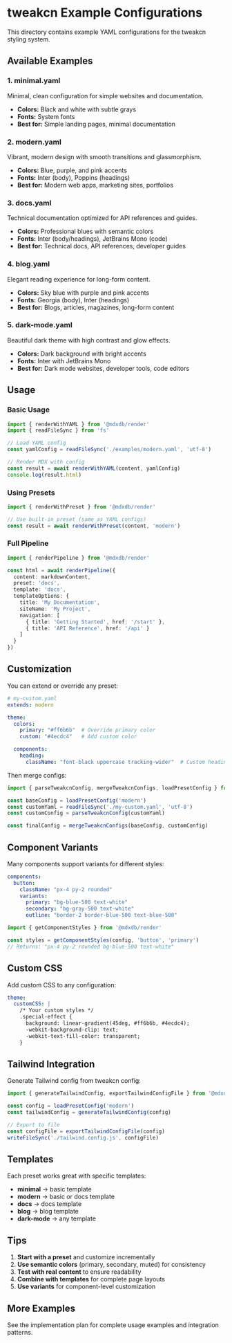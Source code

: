 # tweakcn Example Configurations

This directory contains example YAML configurations for the tweakcn styling system.

## Available Examples

### 1. minimal.yaml
Minimal, clean configuration for simple websites and documentation.
- **Colors:** Black and white with subtle grays
- **Fonts:** System fonts
- **Best for:** Simple landing pages, minimal documentation

### 2. modern.yaml
Vibrant, modern design with smooth transitions and glassmorphism.
- **Colors:** Blue, purple, and pink accents
- **Fonts:** Inter (body), Poppins (headings)
- **Best for:** Modern web apps, marketing sites, portfolios

### 3. docs.yaml
Technical documentation optimized for API references and guides.
- **Colors:** Professional blues with semantic colors
- **Fonts:** Inter (body/headings), JetBrains Mono (code)
- **Best for:** Technical docs, API references, developer guides

### 4. blog.yaml
Elegant reading experience for long-form content.
- **Colors:** Sky blue with purple and pink accents
- **Fonts:** Georgia (body), Inter (headings)
- **Best for:** Blogs, articles, magazines, long-form content

### 5. dark-mode.yaml
Beautiful dark theme with high contrast and glow effects.
- **Colors:** Dark background with bright accents
- **Fonts:** Inter with JetBrains Mono
- **Best for:** Dark mode websites, developer tools, code editors

## Usage

### Basic Usage

```typescript
import { renderWithYAML } from '@mdxdb/render'
import { readFileSync } from 'fs'

// Load YAML config
const yamlConfig = readFileSync('./examples/modern.yaml', 'utf-8')

// Render MDX with config
const result = await renderWithYAML(content, yamlConfig)
console.log(result.html)
```

### Using Presets

```typescript
import { renderWithPreset } from '@mdxdb/render'

// Use built-in preset (same as YAML configs)
const result = await renderWithPreset(content, 'modern')
```

### Full Pipeline

```typescript
import { renderPipeline } from '@mdxdb/render'

const html = await renderPipeline({
  content: markdownContent,
  preset: 'docs',
  template: 'docs',
  templateOptions: {
    title: 'My Documentation',
    siteName: 'My Project',
    navigation: [
      { title: 'Getting Started', href: '/start' },
      { title: 'API Reference', href: '/api' }
    ]
  }
})
```

## Customization

You can extend or override any preset:

```yaml
# my-custom.yaml
extends: modern

theme:
  colors:
    primary: "#ff6b6b"  # Override primary color
    custom: "#4ecdc4"   # Add custom color

  components:
    heading:
      className: "font-black uppercase tracking-wider"  # Custom heading style
```

Then merge configs:

```typescript
import { parseTweakcnConfig, mergeTweakcnConfigs, loadPresetConfig } from '@mdxdb/render'

const baseConfig = loadPresetConfig('modern')
const customYaml = readFileSync('./my-custom.yaml', 'utf-8')
const customConfig = parseTweakcnConfig(customYaml)

const finalConfig = mergeTweakcnConfigs(baseConfig, customConfig)
```

## Component Variants

Many components support variants for different styles:

```yaml
components:
  button:
    className: "px-4 py-2 rounded"
    variants:
      primary: "bg-blue-500 text-white"
      secondary: "bg-gray-500 text-white"
      outline: "border-2 border-blue-500 text-blue-500"
```

```typescript
import { getComponentStyles } from '@mdxdb/render'

const styles = getComponentStyles(config, 'button', 'primary')
// Returns: "px-4 py-2 rounded bg-blue-500 text-white"
```

## Custom CSS

Add custom CSS to any configuration:

```yaml
theme:
  customCSS: |
    /* Your custom styles */
    .special-effect {
      background: linear-gradient(45deg, #ff6b6b, #4ecdc4);
      -webkit-background-clip: text;
      -webkit-text-fill-color: transparent;
    }
```

## Tailwind Integration

Generate Tailwind config from tweakcn config:

```typescript
import { generateTailwindConfig, exportTailwindConfigFile } from '@mdxdb/render'

const config = loadPresetConfig('modern')
const tailwindConfig = generateTailwindConfig(config)

// Export to file
const configFile = exportTailwindConfigFile(config)
writeFileSync('./tailwind.config.js', configFile)
```

## Templates

Each preset works great with specific templates:

- **minimal** → basic template
- **modern** → basic or docs template
- **docs** → docs template
- **blog** → blog template
- **dark-mode** → any template

## Tips

1. **Start with a preset** and customize incrementally
2. **Use semantic colors** (primary, secondary, muted) for consistency
3. **Test with real content** to ensure readability
4. **Combine with templates** for complete page layouts
5. **Use variants** for component-level customization

## More Examples

See the implementation plan for complete usage examples and integration patterns.
